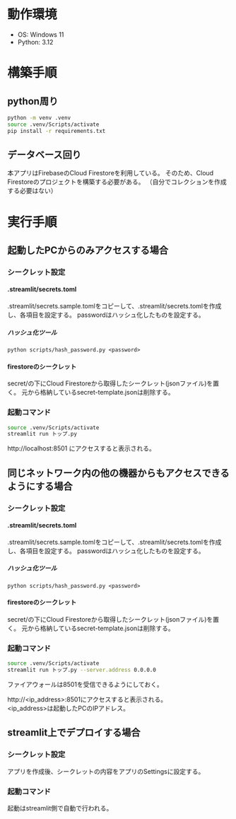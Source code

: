 # 動作環境
- OS: Windows 11
- Python: 3.12

# 構築手順
## python周り
```sh
python -m venv .venv
source .venv/Scripts/activate
pip install -r requirements.txt
```
## データベース回り
本アプリはFirebaseのCloud Firestoreを利用している。
そのため、Cloud Firestoreのプロジェクトを構築する必要がある。
（自分でコレクションを作成する必要はない）


# 実行手順
## 起動したPCからのみアクセスする場合
### シークレット設定
#### .streamlit/secrets.toml
.streamlit/secrets.sample.tomlをコピーして、.streamlit/secrets.tomlを作成し、各項目を設定する。
passwordはハッシュ化したものを設定する。
##### ハッシュ化ツール
`python scripts/hash_password.py <password>`
#### firestoreのシークレット
secret/の下にCloud Firestoreから取得したシークレット(jsonファイル)を置く。
元から格納しているsecret-template.jsonは削除する。
### 起動コマンド
```sh
source .venv/Scripts/activate
streamlit run トップ.py
```
http://localhost:8501
にアクセスすると表示される。

## 同じネットワーク内の他の機器からもアクセスできるようにする場合
### シークレット設定
#### .streamlit/secrets.toml
.streamlit/secrets.sample.tomlをコピーして、.streamlit/secrets.tomlを作成し、各項目を設定する。
passwordはハッシュ化したものを設定する。
##### ハッシュ化ツール
`python scripts/hash_password.py <password>`
#### firestoreのシークレット
secret/の下にCloud Firestoreから取得したシークレット(jsonファイル)を置く。
元から格納しているsecret-template.jsonは削除する。
### 起動コマンド
```sh
source .venv/Scripts/activate
streamlit run トップ.py --server.address 0.0.0.0
```
ファイアウォールは8501を受信できるようにしておく。

http://<ip_address>:8501にアクセスすると表示される。  
<ip_address>は起動したPCのIPアドレス。

## streamlit上でデプロイする場合
### シークレット設定
アプリを作成後、シークレットの内容をアプリのSettingsに設定する。
### 起動コマンド
起動はstreamlit側で自動で行われる。
